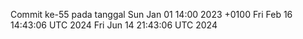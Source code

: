 Commit ke-55 pada tanggal Sun Jan 01 14:00 2023 +0100
Fri Feb 16 14:43:06 UTC 2024
Fri Jun 14 21:43:06 UTC 2024
